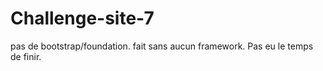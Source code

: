 # Challenge-site-7
pas de bootstrap/foundation. fait sans aucun framework. Pas eu le temps de finir.
